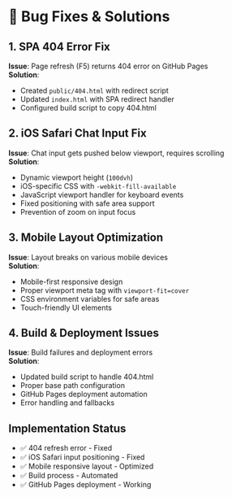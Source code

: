 # 🔧 Bug Fixes & Solutions

## 1. SPA 404 Error Fix
**Issue**: Page refresh (F5) returns 404 error on GitHub Pages  
**Solution**: 
- Created `public/404.html` with redirect script
- Updated `index.html` with SPA redirect handler
- Configured build script to copy 404.html

## 2. iOS Safari Chat Input Fix
**Issue**: Chat input gets pushed below viewport, requires scrolling  
**Solution**:
- Dynamic viewport height (`100dvh`)
- iOS-specific CSS with `-webkit-fill-available`
- JavaScript viewport handler for keyboard events
- Fixed positioning with safe area support
- Prevention of zoom on input focus

## 3. Mobile Layout Optimization
**Issue**: Layout breaks on various mobile devices  
**Solution**:
- Mobile-first responsive design
- Proper viewport meta tag with `viewport-fit=cover`
- CSS environment variables for safe areas
- Touch-friendly UI elements

## 4. Build & Deployment Issues
**Issue**: Build failures and deployment errors  
**Solution**:
- Updated build script to handle 404.html
- Proper base path configuration
- GitHub Pages deployment automation
- Error handling and fallbacks

## Implementation Status
- ✅ 404 refresh error - Fixed
- ✅ iOS Safari input positioning - Fixed  
- ✅ Mobile responsive layout - Optimized
- ✅ Build process - Automated
- ✅ GitHub Pages deployment - Working